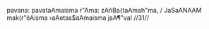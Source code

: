 pavana: pavataAmaisma r"Ama: zAñBa{taAmah"ma, /
JaSaANAAM mak(r"êAisma ›aAetas$aAmaisma jaA¶"vaI //31//